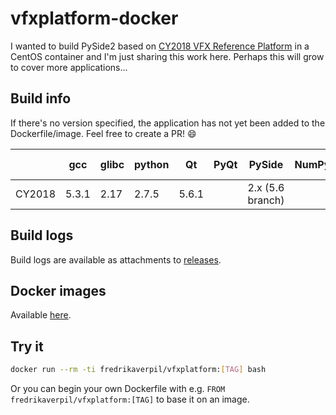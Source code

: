 # vfxplatform-docker

I wanted to build PySide2 based on [CY2018 VFX Reference Platform](http://www.vfxplatform.com) in a CentOS container and I'm just sharing this work here. Perhaps this will grow to cover more applications...


## Build info

If there's no version specified, the application has not yet been added to the Dockerfile/image. Feel free to create a PR! :smile:


|        | gcc   | glibc | python | Qt    | PyQt | PySide           | NumPy | OpenEXR | Ptex | OpenSubdiv | OpenVDB | Alembic | FBX | OpenColorIO | ACES | Boost | Intel TBB | Intel MKL | C++ API/SDK |
| ------ | ----- | ----- | ------ | ----- | ---- | ---------------- | ----- | ------- | ---- | ---------- | ------- | ------- | --- | ----------- | ---- | ----- | --------- | --------- | ----------- |
| CY2018 | 5.3.1 | 2.17  | 2.7.5  | 5.6.1 |      | 2.x (5.6 branch) |       |         |      |            |         |         |     |             |      |       |           |           |             |


## Build logs

Build logs are available as attachments to [releases](https://github.com/fredrikaverpil/vfxplatform-docker/releases).


## Docker images

Available [here](https://hub.docker.com/r/fredrikaverpil/vfxplatform/tags/).


## Try it

```bash
docker run --rm -ti fredrikaverpil/vfxplatform:[TAG] bash
```

Or you can begin your own Dockerfile with e.g. `FROM fredrikaverpil/vfxplatform:[TAG]` to base it on an image.
